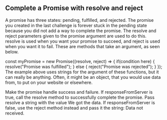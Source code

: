 ## Complete a Promise with resolve and reject

A promise has three states: pending, fulfilled, and rejected. The promise you created in the last challenge is forever stuck in the pending state because you did not add a way to complete the promise. The resolve and reject parameters given to the promise argument are used to do this. resolve is used when you want your promise to succeed, and reject is used when you want it to fail. These are methods that take an argument, as seen below.

const myPromise = new Promise((resolve, reject) => {
  if(condition here) {
    resolve("Promise was fulfilled");
  } else {
    reject("Promise was rejected");
  }
});
The example above uses strings for the argument of these functions, but it can really be anything. Often, it might be an object, that you would use data from, to put on your website or elsewhere.

Make the promise handle success and failure. If responseFromServer is true, call the resolve method to successfully complete the promise. Pass resolve a string with the value We got the data. If responseFromServer is false, use the reject method instead and pass it the string: Data not received.